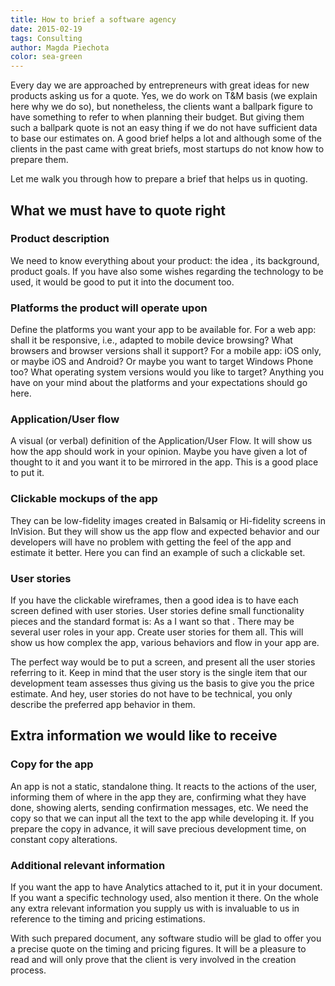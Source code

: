 ```yaml
---
title: How to brief a software agency
date: 2015-02-19
tags: Consulting
author: Magda Piechota
color: sea-green
---
```


Every day we are approached by entrepreneurs with great ideas for new products asking us for a quote. Yes, we do work on T&M basis (we explain here why we do so), but nonetheless, the clients want a ballpark figure to have something to refer to when planning their budget. But giving them such a ballpark quote is not an easy thing if we do not have sufficient data to base our estimates on. A good brief helps a lot and although some of the clients in the past came with great briefs, most startups do not know how to prepare them.

Let me walk you through how to prepare a brief that helps us in quoting.

## What we must have to quote right

### Product description
We need to know everything about your product: the idea , its background, product goals. If you have also some wishes regarding the technology to be used, it would be good to put it into the document too.

### Platforms the product will operate upon
Define the platforms you want your app to be available for. For a web app: shall it be responsive, i.e., adapted to mobile device browsing? What browsers and browser versions shall it support? For a mobile app: iOS only, or maybe iOS and Android? Or maybe you want to target Windows Phone too? What operating system versions would you like to target? Anything you have on your mind about the platforms and your expectations should go here.

### Application/User flow
A visual (or verbal) definition of the Application/User Flow. It will show us how the app should work in your opinion. Maybe you have given a lot of thought to it and you want it to be mirrored in the app. This is a good place to put it.

### Clickable mockups of the app
They can be low-fidelity images created in Balsamiq or Hi-fidelity screens in InVision. But they will show us the app flow and expected behavior and our developers will have no problem with getting the feel of the app and estimate it better. Here you can find an example of such a clickable set.

### User stories
If you have the clickable wireframes, then a good idea is to have each screen defined with user stories. User stories define small functionality pieces and the standard format is: As a I want so that . There may be several user roles in your app. Create user stories for them all. This will show us how complex the app, various behaviors and flow in your app are.

The perfect way would be to put a screen, and present all the user stories referring to it. Keep in mind that the user story is the single item that our development team assesses thus giving us the basis to give you the price estimate. And hey, user stories do not have to be technical, you only describe the preferred app behavior in them.

## Extra information we would like to receive

### Copy for the app
An app is not a static, standalone thing. It reacts to the actions of the user, informing them of where in the app they are, confirming what they have done, showing alerts, sending confirmation messages, etc. We need the copy so that we can input all the text to the app while developing it. If you prepare the copy in advance, it will save precious development time, on constant copy alterations.

### Additional relevant information
If you want the app to have Analytics attached to it, put it in your document. If you want a specific technology used, also mention it there. On the whole any extra relevant information you supply us with is invaluable to us in reference to the timing and pricing estimations.

With such prepared document, any software studio will be glad to offer you a precise quote on the timing and pricing figures. It will be a pleasure to read and will only prove that the client is very involved in the creation process.
